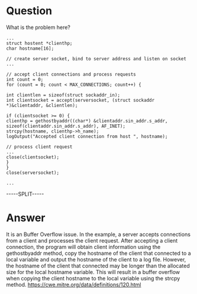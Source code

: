 # Question
 
What is the problem here?
 
```
...
struct hostent *clienthp;
char hostname[16];

// create server socket, bind to server address and listen on socket
...

// accept client connections and process requests
int count = 0;
for (count = 0; count < MAX_CONNECTIONS; count++) {

int clientlen = sizeof(struct sockaddr_in);
int clientsocket = accept(serversocket, (struct sockaddr *)&clientaddr, &clientlen);

if (clientsocket >= 0) {
clienthp = gethostbyaddr((char*) &clientaddr.sin_addr.s_addr, sizeof(clientaddr.sin_addr.s_addr), AF_INET);
strcpy(hostname, clienthp->h_name);
logOutput("Accepted client connection from host ", hostname);

// process client request
...
close(clientsocket);
}
}
close(serversocket);

...
```
 
-----SPLIT-----
 
# Answer

It is an Buffer Overflow issue. In the example, a server accepts connections from a client and processes the client request. After accepting a client connection, the program will obtain client information using the gethostbyaddr method, copy the hostname of the client that connected to a local variable and output the hostname of the client to a log file. However, the hostname of the client that connected may be longer than the allocated size for the local hostname variable. This will result in a buffer overflow when copying the client hostname to the local variable using the strcpy method. https://cwe.mitre.org/data/definitions/120.html